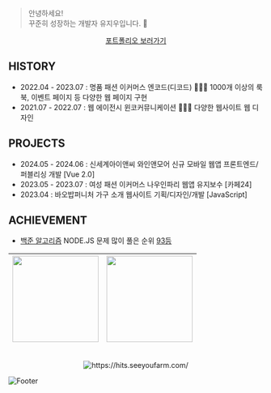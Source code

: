 <br>

> 안녕하세요!
> <br> 꾸준히 성장하는 개발자 유지우입니다. 🙂
<p align="middle"><a href="https://portfolio240401.netlify.app/" target="_blank">포트폴리오 보러가기</a></p>

## HISTORY
- 2022.04 - 2023.07 : 명품 패션 이커머스 엔코드(디코드) 🧑🏻‍💻 1000개 이상의 룩북, 이벤트 페이지 등 다양한 웹 페이지 구현
- 2021.07 - 2022.07 : 웹 에이전시 윈코커뮤니케이션 🧑🏻‍🎨 다양한 웹사이트 웹 디자인

## PROJECTS
- 2024.05 - 2024.06 : 신세계아이앤씨 와인앤모어 신규 모바일 웹앱 프론트엔드/퍼블리싱 개발 [Vue 2.0]
- 2023.05 - 2023.07 : 여성 패션 이커머스 나우인파리 웹앱 유지보수 [카페24]
- 2023.04 : 바오밥퍼니처 가구 소개 웹사이트 기획/디자인/개발 [JavaScript]

## ACHIEVEMENT
- [백준 알고리즘](https://www.acmicpc.net/user/yuziwoo) NODE.JS 문제 많이 풀은 순위 [93등](https://www.acmicpc.net/ranklist/language/17/1)

| <img src="https://github-readme-stats.vercel.app/api?username=yuziwoo&show_icons=true&theme=dark&count_private=true&custom_title=yuziwoo&bg_color=30,A5B4E8,BEB5E8&title_color=fff&text_color=fff&icon_color=fff" height="170"> | <img src="https://mazassumnida.wtf/api/v2/generate_badge?boj=yuziwoo" height="170"> |
| :---------------------------------------------------------------------------------------: | :---------------------------------------------------------------------------------------: | 




<div align="center">
<br> <img src="https://hits.seeyoufarm.com/api/count/incr/badge.svg?url=https%3A%2F%2Fgithub.com%2Fyuziwoo&count_bg=%23A4B7F7&title_bg=%23829FFF&icon=github.svg&icon_color=%23FFFFFF&title=Github+%EB%B0%A9%EB%AC%B8%EC%9E%90&edge_flat=false" alt="https://hits.seeyoufarm.com/">
<br>
</div>

![Footer](https://capsule-render.vercel.app/api?type=waving&color=gradient&height=150&section=footer)
